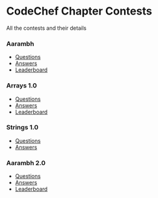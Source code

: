 # CodeChef Chapter Contests 

All the contests and their details



### Aarambh 

 - [Questions](https://www.hackerrank.com/contests/aarambh-mrec/challenges)
 - [Answers](https://github.com/MREC-CodeChef-Chapter/Contests/tree/main/Aarambh)
 - [Leaderboard](https://www.hackerrank.com/contests/aarambh-mrec/leaderboard)

### Arrays 1.0 

 - [Questions](https://www.hackerrank.com/contests/arrays-1-o/challenges)
 - [Answers](https://github.com/MREC-CodeChef-Chapter/Contests/tree/main/Arrays%201.0)
 - [Leaderboard](https://www.hackerrank.com/contests/arrays-1-o/leaderboard)

### Strings 1.0

- [Questions](https://github.com/MREC-CodeChef-Chapter/Contests/tree/main/Strings%201.0)
- [Answers](https://github.com/MREC-CodeChef-Chapter/Contests/tree/main/Strings%201.0) 

### Aarambh 2.0

- [Questions]()
- [Answers]()
- [Leaderboard]()
